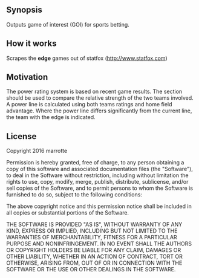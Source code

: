 ## Synopsis

Outputs game of interest (GOI) for sports betting.

## How it works

Scrapes the **edge** games out of statfox (http://www.statfox.com)

## Motivation

The power rating system is based on recent game results. The section should be used to compare the relative strength of the two teams involved. A power line is calculated using both teams ratings and home field advantage. Where the power line differs significantly from the current line, the team with the edge is indicated.

## License

Copyright 2016 marrotte

Permission is hereby granted, free of charge, to any person obtaining a copy of this software and associated documentation files (the "Software"), to deal in the Software without restriction, including without limitation the rights to use, copy, modify, merge, publish, distribute, sublicense, and/or sell copies of the Software, and to permit persons to whom the Software is furnished to do so, subject to the following conditions:

The above copyright notice and this permission notice shall be included in all copies or substantial portions of the Software.

THE SOFTWARE IS PROVIDED "AS IS", WITHOUT WARRANTY OF ANY KIND, EXPRESS OR IMPLIED, INCLUDING BUT NOT LIMITED TO THE WARRANTIES OF MERCHANTABILITY, FITNESS FOR A PARTICULAR PURPOSE AND NONINFRINGEMENT. IN NO EVENT SHALL THE AUTHORS OR COPYRIGHT HOLDERS BE LIABLE FOR ANY CLAIM, DAMAGES OR OTHER LIABILITY, WHETHER IN AN ACTION OF CONTRACT, TORT OR OTHERWISE, ARISING FROM, OUT OF OR IN CONNECTION WITH THE SOFTWARE OR THE USE OR OTHER DEALINGS IN THE SOFTWARE.
